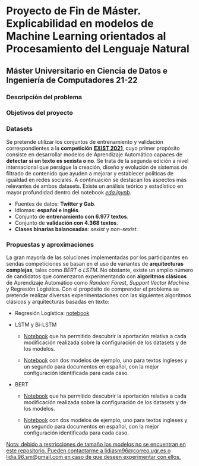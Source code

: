 # Proyecto de Fin de Máster. Explicabilidad en modelos de Machine Learning orientados al Procesamiento del Lenguaje Natural

## Máster Universitario en Ciencia de Datos e Ingeniería de Computadores 21-22

### Descripción del problema

### Objetivos del proyecto

### Datasets

Se pretende utilizar los conjuntos de entrenamiento y validación correspondientes a la **competición** [**EXIST 2021**](http://nlp.uned.es/exist2021/), cuyo primer propósito consiste en desarrollar modelos de Aprendizaje Automático capaces de **detectar si un texto es sexista o no**. Se trata de la segunda edición a nivel internacional que persigue la creación, diseño y evolución de sistemas de filtrado de contenido que ayuden a mejorar y establecer políticas de igualdad en redes sociales. A continuación se destacan los aspectos más relevantes de ambos datasets. Existe un análisis teórico y estadístico en mayor profundidad dentro del notebook [*eda.ipynb*](https://github.com/lidiasm/DATCOM-TFM/blob/main/notebooks/eda.ipynb).

* Fuentes de datos: **Twitter y Gab**.
* Idiomas: **español e inglés**.
* Conjunto de **entrenamiento con 6.977 textos**.
* Conjunto de **validación con 4.368 textos**.
* **Clases binarias balanceadas**: *sexist* y *non-sexist*.

### Propuestas y aproximaciones

La gran mayoría de las soluciones implementadas por los participantes en sendas competiciones se basan en el uso de variantes de **arquitecturas complejas**, tales como *BERT* o *LSTM*. No obstante, existe un amplio número de candidatos que comenzaron experimentando con **algoritmos clásicos** de Aprendizaje Automático como *Random Forest*, *Support Vector Machine* y Regresión Logística. Con el propósito de comprender el problema se pretende realizar diversas experimentaciones con las siguientes algoritmos clásicos y arquitecturas basadas en texto:

* Regresión Logística: [notebook](https://github.com/lidiasm/DATCOM-TFM/blob/main/notebooks/lr_models.ipynb)

* LSTM y Bi-LSTM

    * [Notebook](https://github.com/lidiasm/DATCOM-TFM/blob/main/notebooks/run_lstm_experiments.ipynb) que ha permitido descubrir la aportación relativa a cada modificación realizada sobre la configuración de los datasets y de los modelos.

    * [Notebook](https://github.com/lidiasm/DATCOM-TFM/blob/main/notebooks/lstm_models.ipynb) con dos modelos de ejemplo, uno para textos ingleses y un segundo para documentos en español, con la mejor configuración identificada para cada caso.

* BERT

    * [Notebook](https://github.com/lidiasm/DATCOM-TFM/blob/main/notebooks/run_bert_experiments.ipynb) que ha permitido descubrir la aportación relativa a cada modificación realizada sobre la configuración de los datasets y de los modelos.

    * [Notebook](https://github.com/lidiasm/DATCOM-TFM/blob/main/notebooks/bert_models.ipynb) con dos modelos de ejemplo, uno para textos ingleses y un segundo para documentos en español, con la mejor configuración identificada para cada caso.


<ins>Nota: debido a restricciones de tamaño los modelos no se encuentran en este repositorio. Pueden contactarme a lidiasm96@correo.ugr.es o lidia.96.sm@gmail.com en caso de que deseen experimentar con ellos.</ins>